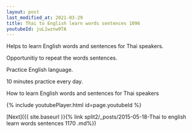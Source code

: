 ```yaml
---
layout: post
last_modified_at: 2021-03-29
title: Thai to English learn words sentences 1096 
youtubeId: juL1wznw9TA
---
```

 
 
Helps to learn English words and sentences for Thai speakers.

Opportunitiy to repeat the words sentences. 

Practice English language. 
 
10 minutes practice every day. 
 
How to learn English words and sentences for Thai speakers 
 
{% include youtubePlayer.html id=page.youtubeId %}
 
 
[Next]({{ site.baseurl }}{% link  split2/_posts/2015-05-18-Thai to english learn words sentences 1170 .md%})
 
